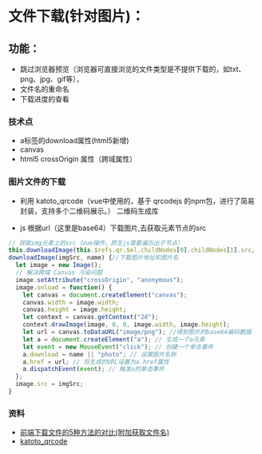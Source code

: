 # 文件下载(针对图片)：
## 功能：
- 跳过浏览器预览（浏览器可直接浏览的文件类型是不提供下载的，如txt、png、jpg、gif等），
- 文件名的重命名
- 下载进度的查看

### 技术点
- a标签的download属性(html5新增)
- canvas
- html5 crossOrigin 属性（跨域属性）

### 图片文件的下载
- 利用 katoto_qrcode（vue中使用的，基于 qrcodejs 的npm包，进行了简易封装，支持多个二维码展示。） 二维码生成库

- js 根据url（这里是base64）下载图片,去获取元素节点的src

```javascript
// 获取img元素上的src（vue操作，原生js需要遍历出子节点）
this.downloadImage(this.$refs.qr.$el.childNodes[0].childNodes[1].src, '你好')
downloadImage(imgSrc, name) {//下载图片地址和图片名
  let image = new Image();
  // 解决跨域 Canvas 污染问题
  image.setAttribute("crossOrigin", "anonymous");
  image.onload = function() {
    let canvas = document.createElement("canvas");
    canvas.width = image.width;
    canvas.height = image.height;
    let context = canvas.getContext("2d");
    context.drawImage(image, 0, 0, image.width, image.height);
    let url = canvas.toDataURL("image/png"); //得到图片的base64编码数据
    let a = document.createElement("a"); // 生成一个a元素
    let event = new MouseEvent("click"); // 创建一个单击事件
    a.download = name || "photo"; // 设置图片名称
    a.href = url; // 将生成的URL设置为a.href属性
    a.dispatchEvent(event); // 触发a的单击事件
  };
  image.src = imgSrc;
}
```
### 资料
- [前端下载文件的5种方法的对比(附加获取文件名)](https://juejin.im/post/5e50fa23518825494b3cccd7)
- [katoto_qrcode](https://www.npmjs.com/package/katoto_qrcode)


